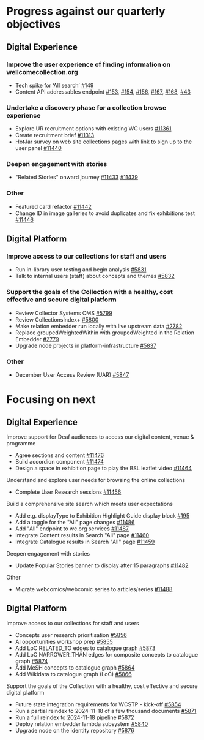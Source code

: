 # Progress against our quarterly objectives
## Digital Experience
### Improve the user experience of finding information on wellcomecollection.org
- Tech spike for ‘All search’ [#149](https://github.com/wellcomecollection/content-api/issues/149)
- Content API addressables endpoint [#153](https://github.com/wellcomecollection/content-api/issues/153), [#154](https://github.com/wellcomecollection/content-api/issues/154), [#156](https://github.com/wellcomecollection/content-api/issues/156), [#167](https://github.com/wellcomecollection/content-api/issues/167), [#168](https://github.com/wellcomecollection/content-api/issues/168), [#43](https://github.com/wellcomecollection/developers.wellcomecollection.org/issues/43)

### Undertake a discovery phase for a collection browse experience
- Explore UR recruitment options with existing WC users [#11361](https://github.com/wellcomecollection/wellcomecollection.org/issues/11361)
- Create recruitment brief [#11313](https://github.com/wellcomecollection/wellcomecollection.org/issues/11313)
- HotJar survey on web site collections pages with link to sign up to the user panel  [#11440](https://github.com/wellcomecollection/wellcomecollection.org/issues/11440)

### Deepen engagement with stories
- "Related Stories" onward journey [#11433](https://github.com/wellcomecollection/wellcomecollection.org/issues/11433) [#11439](https://github.com/wellcomecollection/wellcomecollection.org/issues/11439)

### Other
- Featured card refactor [#11442](https://github.com/wellcomecollection/wellcomecollection.org/pull/11442)
- Change ID in image galleries to avoid duplicates and fix exhibitions test [#11446](https://github.com/wellcomecollection/wellcomecollection.org/pull/11446)


## Digital Platform
### Improve access to our collections for staff and users
- Run in-library user testing and begin analysis [#5831](https://github.com/wellcomecollection/platform/issues/5831)
- Talk to internal users (staff) about concepts and themes [#5832](https://github.com/wellcomecollection/platform/issues/5832)

### Support the goals of the Collection with a healthy, cost effective and secure digital platform
- Review Collector Systems CMS [#5799](https://github.com/wellcomecollection/platform/issues/5799)
- Review CollectionsIndex+ [#5800](https://github.com/wellcomecollection/platform/issues/5800)
- Make relation embedder run locally with live upstream data [#2782](https://github.com/wellcomecollection/catalogue-pipeline/issues/2782)
- Replace groupedWeightedWithin with groupedWeighted in the Relation Embedder [#2779](https://github.com/wellcomecollection/catalogue-pipeline/issues/2779)
- Upgrade node projects in platform-infrastructure [#5837](https://github.com/wellcomecollection/platform/issues/5837)

### Other
- December User Access Review (UAR) [#5847](https://github.com/wellcomecollection/platform/issues/5847)


# Focusing on next
## Digital Experience
Improve support for Deaf audiences to access our digital content, venue & programme
-	Agree sections and content [#11476](https://github.com/wellcomecollection/wellcomecollection.org/issues/11476)
-	Build accordion component [#11474](https://github.com/wellcomecollection/wellcomecollection.org/issues/11474)
-	Design a space in exhibition page to play the BSL leaflet video [#11464](https://github.com/wellcomecollection/wellcomecollection.org/issues/11464)

Understand and explore user needs for browsing the online collections
-	Complete User Research sessions [#11456](https://github.com/wellcomecollection/wellcomecollection.org/issues/11456)

Build a comprehensive site search which meets user expectations
-	Add e.g. displayType to Exhibition Highlight Guide display block [#195](https://github.com/wellcomecollection/content-api/issues/195)
-	Add a toggle for the "All" page changes [#11486](https://github.com/wellcomecollection/wellcomecollection.org/issues/11486)
-	Add "All" endpoint to wc.org services [#11487](https://github.com/wellcomecollection/wellcomecollection.org/issues/11487)
-	Integrate Content results in Search "All" page [#11460](https://github.com/wellcomecollection/wellcomecollection.org/issues/11460)
-	Integrate Catalogue results in Search "All" page [#11459](https://github.com/wellcomecollection/wellcomecollection.org/issues/11459)

Deepen engagement with stories
-	Update Popular Stories banner to display after 15 paragraphs [#11482](https://github.com/wellcomecollection/wellcomecollection.org/issues/11482)

Other
-	Migrate webcomics/webcomic series to articles/series [#11488](https://github.com/wellcomecollection/wellcomecollection.org/issues/11488)


## Digital Platform
Improve access to our collections for staff and users
-	Concepts user research prioritisation [#5856](https://github.com/wellcomecollection/platform/issues/5856)
-	AI opportunities workshop prep [#5855](https://github.com/wellcomecollection/platform/issues/5855)
-	Add LoC RELATED_TO edges to catalogue graph [#5873](https://github.com/wellcomecollection/platform/issues/5873)
-	Add LoC NARROWER_THAN edges for composite concepts to catalogue graph [#5874](https://github.com/wellcomecollection/platform/issues/5874)
-	Add MeSH concepts to catalogue graph [#5864](https://github.com/wellcomecollection/platform/issues/5864)
-	Add Wikidata to catalogue graph (LoC) [#5866](https://github.com/wellcomecollection/platform/issues/5866)

Support the goals of the Collection with a healthy, cost effective and secure digital platform
- Future state integration requirements for WCSTP - kick-off [#5854](https://github.com/wellcomecollection/platform/issues/5854)
- Run a partial reindex to 2024-11-18 of a few thousand documents [#5871](https://github.com/wellcomecollection/platform/issues/5871)
- Run a full reindex to 2024-11-18 pipeline [#5872](https://github.com/wellcomecollection/platform/issues/5872)
-	Deploy relation embedder lambda subsystem [#5840](https://github.com/wellcomecollection/platform/issues/5840)
-	Upgrade node on the identity repository [#5876](https://github.com/wellcomecollection/platform/issues/5876)
